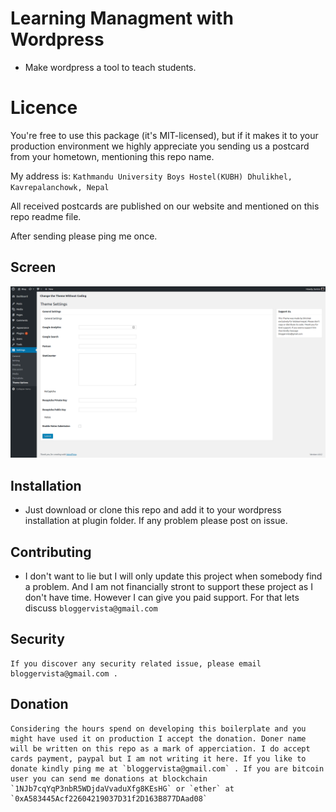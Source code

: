 # Learning Managment with Wordpress
* Make wordpress a tool to teach students.

# Licence
You're free to use this package (it's MIT-licensed), but if it makes it to your production environment we highly appreciate you sending us a postcard from your hometown, mentioning this repo name.

My address is: `Kathmandu University Boys Hostel(KUBH) Dhulikhel, Kavrepalanchowk, Nepal`

All received postcards are published on our website and mentioned on this repo readme file.

After sending please ping me once.

## Screen

![Alt text](/screen/screen.png?raw=true "Example page")

## Installation
* Just download or clone this repo and add it to your wordpress installation at plugin folder. If any problem please post on issue.

## Contributing
* I don't want to lie but I will only update this project when somebody find a problem. And I am not financially stront to support these project as I don't have time. However I can give you paid support. For that lets discuss `bloggervista@gmail.com`

## Security
    If you discover any security related issue, please email bloggervista@gmail.com .

## Donation
    Considering the hours spend on developing this boilerplate and you might have used it on production I accept the donation. Doner name will be written on this repo as a mark of apperciation. I do accept cards payment, paypal but I am not writing it here. If you like to donate kindly ping me at `bloggervista@gmail.com` . If you are bitcoin user you can send me donations at blockchain `1NJb7cqYqP3nbR5WDjdaVvaduXfg8KEsHG` or `ether` at `0xA583445Acf22604219037D31f2D163B877DAad08`